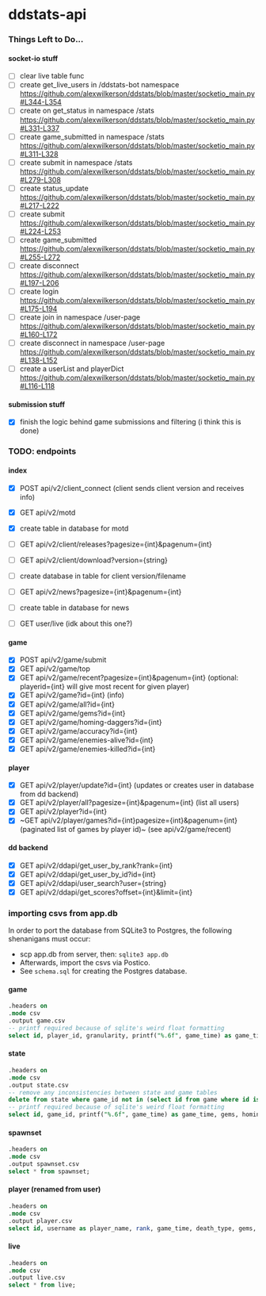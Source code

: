 # ddstats-api

### Things Left to Do...

#### socket-io stuff

- [ ] clear live table func
- [ ] create get_live_users in /ddstats-bot namespace https://github.com/alexwilkerson/ddstats/blob/master/socketio_main.py#L344-L354
- [ ] create on get_status in namespace /stats https://github.com/alexwilkerson/ddstats/blob/master/socketio_main.py#L331-L337
- [ ] create game_submitted in namespace /stats https://github.com/alexwilkerson/ddstats/blob/master/socketio_main.py#L311-L328
- [ ] create submit in namespace /stats https://github.com/alexwilkerson/ddstats/blob/master/socketio_main.py#L279-L308
- [ ] create status_update https://github.com/alexwilkerson/ddstats/blob/master/socketio_main.py#L217-L222
- [ ] create submit https://github.com/alexwilkerson/ddstats/blob/master/socketio_main.py#L224-L253
- [ ] create game_submitted https://github.com/alexwilkerson/ddstats/blob/master/socketio_main.py#L255-L272
- [ ] create disconnect https://github.com/alexwilkerson/ddstats/blob/master/socketio_main.py#L197-L206
- [ ] create login https://github.com/alexwilkerson/ddstats/blob/master/socketio_main.py#L175-L194
- [ ] create join in namespace /user-page https://github.com/alexwilkerson/ddstats/blob/master/socketio_main.py#L160-L172
- [ ] create disconnect in namespace /user-page https://github.com/alexwilkerson/ddstats/blob/master/socketio_main.py#L138-L152
- [ ] create a userList and playerDict https://github.com/alexwilkerson/ddstats/blob/master/socketio_main.py#L116-L118

#### submission stuff

- [x] finish the logic behind game submissions and filtering (i think this is done)

### TODO: endpoints

#### index

- [x] POST api/v2/client_connect (client sends client version and receives info)
- [x] GET api/v2/motd
- [x] create table in database for motd
- [ ] GET api/v2/client/releases?pagesize={int}&pagenum={int}
- [ ] GET api/v2/client/download?version={string}
- [ ] create database in table for client version/filename
- [ ] GET api/v2/news?pagesize={int}&pagenum={int}
- [ ] create table in database for news

- [ ] GET user/live (idk about this one?)

#### game

- [x] POST api/v2/game/submit
- [x] GET api/v2/game/top
- [x] GET api/v2/game/recent?pagesize={int}&pagenum={int} (optional: playerid={int} will give most recent for given player)
- [x] GET api/v2/game?id={int} (info)
- [x] GET api/v2/game/all?id={int}
- [x] GET api/v2/game/gems?id={int}
- [x] GET api/v2/game/homing-daggers?id={int}
- [x] GET api/v2/game/accuracy?id={int}
- [x] GET api/v2/game/enemies-alive?id={int}
- [x] GET api/v2/game/enemies-killed?id={int}

#### player

- [x] GET api/v2/player/update?id={int} (updates or creates user in database from dd backend)
- [x] GET api/v2/player/all?pagesize={int}&pagenum={int} (list all users)
- [x] GET api/v2/player?id={int}
- [x] ~GET api/v2/player/games?id={int}pagesize={int}&pagenum={int} (paginated list of games by player id)~
      (see api/v2/game/recent)

#### dd backend

- [x] GET api/v2/ddapi/get_user_by_rank?rank={int}
- [x] GET api/v2/ddapi/get_user_by_id?id={int}
- [x] GET api/v2/ddapi/user_search?user={string}
- [x] GET api/v2/ddapi/get_scores?offset={int}&limit={int}

### importing csvs from app.db

In order to port the database from SQLite3 to Postgres, the following shenanigans must occur:

- scp app.db from server, then: `sqlite3 app.db`
- Afterwards, import the csvs via Postico.
- See `schema.sql` for creating the Postgres database.

#### game

```sql
.headers on
.mode csv
.output game.csv
-- printf required because of sqlite's weird float formatting
select id, player_id, granularity, printf("%.6f", game_time) as game_time, death_type, gems, homing_daggers, daggers_fired, daggers_hit, enemies_alive, enemies_killed, time_stamp, replay_player_id, survival_hash, version, printf("%.6f", level_two_time) as level_two_time, printf("%.6f", level_three_time) as level_three_time, printf("%.6f", level_four_time) as level_four_time, printf("%.6f", homing_daggers_max_time) as homing_daggers_max_time, printf("%.6f", enemies_alive_max_time) as enemies_alive_max_time, homing_daggers_max, enemies_alive_max from game;
```

#### state

```sql
.headers on
.mode csv
.output state.csv
-- remove any inconsistencies between state and game tables
delete from state where game_id not in (select id from game where id is not null);
-- printf required because of sqlite's weird float formatting
select id, game_id, printf("%.6f", game_time) as game_time, gems, homing_daggers, daggers_hit, daggers_fired, enemies_alive, enemies_killed from state;
```

#### spawnset

```sql
.headers on
.mode csv
.output spawnset.csv
select * from spawnset;
```

#### player (renamed from user)

```sql
.headers on
.mode csv
.output player.csv
select id, username as player_name, rank, game_time, death_type, gems, daggers_fired, daggers_hit, enemies_killed, accuracy, time_total as overall_time, deaths_total as overall_deaths, gems_total as overall_gems, enemies_killed_total as overall_enemies_killed, daggers_fired_total as overall_daggers_fired, daggers_hit_total as overall_daggers_hit, accuracy_total as overall_accuracy from user;
```

#### live

```sql
.headers on
.mode csv
.output live.csv
select * from live;
```
